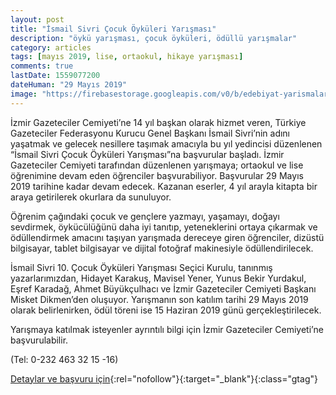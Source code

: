 ```yaml
---
layout: post
title: "İsmail Sivri Çocuk Öyküleri Yarışması"
description: "öykü yarışması, çocuk öyküleri, ödüllü yarışmalar"
category: articles
tags: [mayıs 2019, lise, ortaokul, hikaye yarışması]
comments: true
lastDate: 1559077200
dateHuman: "29 Mayıs 2019"
image: "https://firebasestorage.googleapis.com/v0/b/edebiyat-yarismalari.appspot.com/o/ismail-sivri-cocuk-oykuleri-yarismasi.jpg?alt=media&token=0de0763f-e9d7-4b17-9ea2-f700b34a2fc1"
---
```


İzmir Gazeteciler Cemiyeti’ne 14 yıl başkan olarak hizmet veren, Türkiye Gazeteciler Federasyonu Kurucu Genel Başkanı İsmail Sivri’nin adını yaşatmak ve gelecek nesillere taşımak amacıyla bu yıl yedincisi düzenlenen “İsmail Sivri Çocuk Öyküleri Yarışması”na başvurular başladı. İzmir Gazeteciler Cemiyeti tarafından düzenlenen yarışmaya; ortaokul  ve lise öğrenimine devam eden öğrenciler başvurabiliyor. Başvurular 29 Mayıs 2019 tarihine kadar devam edecek. Kazanan eserler, 4 yıl arayla kitapta bir araya getirilerek okurlara da sunuluyor.

Öğrenim çağındaki çocuk ve gençlere yazmayı, yaşamayı, doğayı sevdirmek, öykücülüğünü daha iyi tanıtıp, yeteneklerini ortaya çıkarmak ve ödüllendirmek amacını taşıyan yarışmada dereceye giren öğrenciler, dizüstü bilgisayar, tablet bilgisayar ve dijital fotoğraf makinesiyle ödüllendirilecek.

İsmail Sivri 10. Çocuk Öyküleri Yarışması Seçici Kurulu, tanınmış yazarlarımızdan, Hidayet Karakuş, Mavisel Yener, Yunus Bekir Yurdakul, Eşref Karadağ, Ahmet Büyükçulhacı ve İzmir Gazeteciler Cemiyeti Başkanı Misket Dikmen’den oluşuyor. Yarışmanın son katılım tarihi 29 Mayıs 2019 olarak belirlenirken, ödül töreni ise 15 Haziran 2019 günü gerçekleştirilecek. 

Yarışmaya katılmak isteyenler ayrıntılı bilgi için İzmir Gazeteciler Cemiyeti’ne başvurulabilir.

(Tel: 0-232 463 32 15 -16)

[Detaylar ve başvuru için](http://igc.org.tr/igc/ismail-sivri-cocuk-oykuleri-yarismasina-basvurular-basladi-2/?utm_source=edebiyatyarismalari.com&utm_medium=affiliate&utm_campaign=cpc){:rel="nofollow"}{:target="_blank"}{:class="gtag"}
